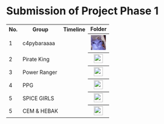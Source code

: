 # Submission of Project Phase 1

<table>
  <tr>
    <th>No.</th>
    <th>Group</th>
    <th>Timeline</th>
    <th>Folder</th>
  </tr>
   <tr>
    <td>1</td>
    <td>c4pybaraaaa</td>
    <td></td>
    <th><a href="PHASE 1/Capybara" ><img src="../../project/images/funny-cat.gif" width="40px" height="40px"></a></th>
  </tr>
  <tr>
    <td>2</td>
    <td>Pirate King</td>
    <td></td>
    <th><a href="PHASE 1" ><img src="../images/folder.png" width="24px" height="24px"></a></th>
  </tr>
  <tr>
    <td>3</td>
    <td>Power Ranger</td>
    <td></td>
    <th><a href="PHASE 1" ><img src="../images/folder.png" width="24px" height="24px"></a></th>
  </tr>
  <tr>
    <td>4</td>
    <td>PPG</td>
    <td></td>
    <th><a href="PHASE 1" ><img src="../images/folder.png" width="24px" height="24px"></a></th>
  </tr>
  <tr>
    <td>5</td>
    <td>SPICE GIRLS</td>
    <td></td>
    <th><a href="PHASE 1/SPECE GIRLS PHASE 1" ><img src="../images/folder.png" width="24px" height="24px"></a></th>
  </tr>
   <td>5</td>
    <td>CEM & HEBAK</td>
    <td></td>
    <th><a href="PHASE 1/Cem%20%26%20Hebak" ><img src="../images/folder.png" width="24px" height="24px"></a></th>
  <tr>
</table>
